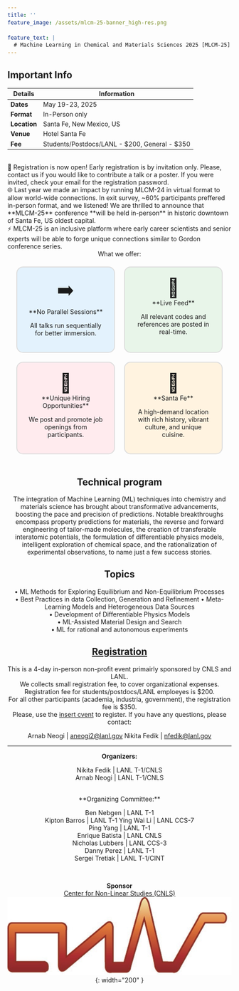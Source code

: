 ```yaml
---
title: ''
feature_image: /assets/mlcm-25-banner_high-res.png

feature_text: |
  # Machine Learning in Chemical and Materials Sciences 2025 [MLCM-25]
---
```

<style>
.grid-container {
  display: grid;
  grid-template-columns: repeat(2, 1fr);
  gap: 20px;
  padding: 20px;
  border-radius: 10px;
}
.grid-item {
  background-color: #f9f9f9;
  padding: 20px;
  text-align: center;
  border: 2px solid #ddd;
  border-radius: 15px;
  transition: transform 0.2s, box-shadow 0.2s;
}
.grid-item:hover {
  transform: scale(1.25);
  box-shadow: 0 0 15px rgba(0, 0, 0, 0.2);
}
.grid-item img {
  margin-bottom: 10px;
}
</style>

## Important Info 

| **Details** | **Information** |
|-------------|-----------------|
| **Dates**   | May 19-23, 2025 |
| **Format**  | In-Person only  |
| **Location**| Santa Fe, New Mexico, US |
| **Venue**   | Hotel Santa Fe  |
| **Fee**     | Students/Postdocs/LANL - $200, General - $350 |
   
<br>   
🧪 Registration is now open!      
Early registration is by invitation only. Please, contact us if you would like to contribute a talk or a poster. If you were invited, check your email for the registration password.     
<br>
🌐 Last year we made an impact by running MLCM-24 in virtual format to allow world-wide connections. In exit survey, ~60% participants preffered in-person format, and we listened! 
We are thrilled to announce that **MLCM-25** conference **will be held in-person** in historic downtown of Santa Fe, US oldest capital.   
<br>
⚡ MLCM-25 is an inclusive platform where early career scientists and senior experts will be able to forge unique connections similar to Gordon conference series.   
<div style="text-align: center;">
  What we offer:
<div class="grid-container">
  <div class="grid-item" style="background-color: #E3F2FD;">
   <div style="font-size: 3em;">➡️</div>
   **No Parallel Sessions**
   <p>All talks run sequentially for better immersion.</p>
  </div>
  <div class="grid-item" style="background-color: #E8F5E9;">
   <div style="font-size: 3em;">🎥</div>
   **Live Feed**
   <p>All relevant codes and references are posted in real-time.</p>
  </div>
  <div class="grid-item" style="background-color:  #FFEBEE;">
   <div style="font-size: 3em;">💼</div>
   **Unique Hiring Opportunities**
   <p>We post and promote job openings from participants.</p>
  </div>
  <div class="grid-item" style="background-color: #FFF3E0;">
   <div style="font-size: 3em;">🌄</div>
   **Santa Fe**
   <p>A high-demand location with rich history, vibrant culture, and unique cuisine.</p>
  </div>
</div>

## Technical program

The integration of Machine Learning (ML) techniques into chemistry and materials science has brought about transformative advancements, boosting the pace and precision of predictions. Notable breakthroughs encompass property predictions for materials, the reverse and forward engineering of tailor-made molecules, the creation of transferable interatomic potentials, the formulation of differentiable physics models, intelligent exploration of chemical space, and the rationalization of experimental observations, to name just a few success stories.


## Topics  
•	ML Methods for Exploring Equilibrium and Non-Equilibrium Processes   
•	Best Practices in data Collection, Generation and Refinement
•	Meta-Learning Models and Heterogeneous Data Sources    
•	Development of Differentiable Physics Models    
•	ML-Assisted Material Design and Search  
•	ML for rational and autonomous experiments

## [Registration](/registration)

This is a 4-day in-person non-profit event primairly sponsored by CNLS and LANL.   
We collects small registration fee, to cover organizational expenses. 
Registration fee for students/postdocs/LANL emploeyes is $200.   
For all other participants (academia, industria, government), the registration fee is $350.  
Please, use the [insert cvent](/registration) to register.
If you have any questions, please contact: 

Arnab Neogi | aneogi2@lanl.gov
Nikita Fedik | nfedik@lanl.gov

----------------------------------------
**Organizers:**   

Nikita Fedik   | LANL T-1/CNLS    
Arnab Neogi | LANL T-1/CNLS             

 <br>
**Organizing Committee:**   

Ben Nebgen    | LANL T-1      
Kipton Barros | LANL T-1 
Ying Wai Li |  LANL CCS-7   
Ping Yang | LANL T-1   
Enrique Batista | LANL CNLS   
Nicholas Lubbers | LANL CCS-3   
Danny Perez | LANL T-1   
Sergei Tretiak | LANL T-1/CINT    

 <br>

**Sponsor**  
[Center for Non-Linear Studies (CNLS)](https://cnls.lanl.gov/External/)   
![](/assets/CNLS_logo.jpg){: width="200" }
